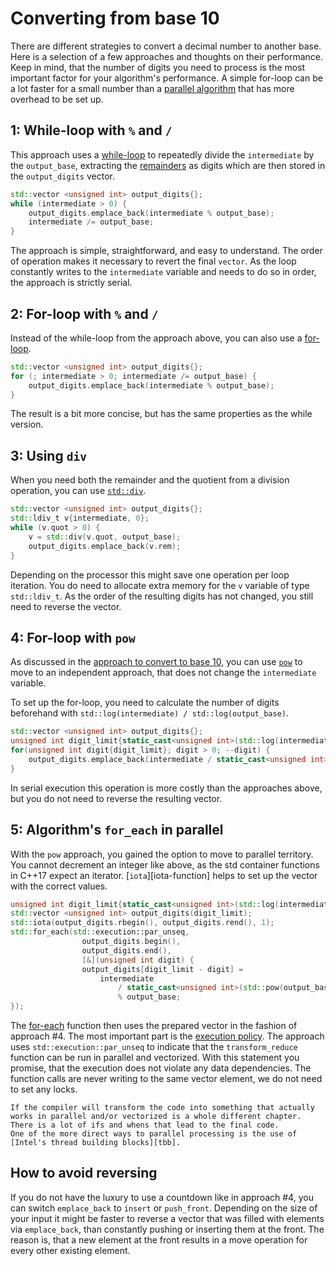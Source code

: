 # Converting from base 10

There are different strategies to convert a decimal number to another base.
Here is a selection of a few approaches and thoughts on their performance.
Keep in mind, that the number of digits you need to process is the most important factor for your algorithm's performance.
A simple for-loop can be a lot faster for a small number than a [parallel algorithm][parallel-computing] that has more overhead to be set up.


## 1: While-loop with `%` and `/`

This approach uses a [while-loop][while-loop] to repeatedly divide the `intermediate` by the `output_base`, extracting the [remainders][remainder-operator] as digits which are then stored in the `output_digits` vector.

```cpp
std::vector <unsigned int> output_digits{};
while (intermediate > 0) {
    output_digits.emplace_back(intermediate % output_base);
    intermediate /= output_base;
}
```

The approach is simple, straightforward, and easy to understand.
The order of operation makes it necessary to revert the final `vector`.
As the loop constantly writes to the `intermediate` variable and needs to do so in order, the approach is strictly serial.

## 2: For-loop with `%` and `/`

Instead of the while-loop from the approach above, you can also use a [for-loop][for-loop].

```cpp
std::vector <unsigned int> output_digits{};
for (; intermediate > 0; intermediate /= output_base) {
    output_digits.emplace_back(intermediate % output_base);
}
```

The result is a bit more concise, but has the same properties as the while version.

## 3: Using `div`

When you need both the remainder and the quotient from a division operation, you can use [`std::div`][div-function].

```cpp
std::vector <unsigned int> output_digits{};
std::ldiv_t v{intermediate, 0};        
while (v.quot > 0) {
    v = std::div(v.quot, output_base);
    output_digits.emplace_back(v.rem);
}
```

Depending on the processor this might save one operation per loop iteration.
You do need to allocate extra memory for the `v` variable of type `std::ldiv_t`.
As the order of the resulting digits has not changed, you still need to reverse the vector.

## 4: For-loop with `pow`

As discussed in the [approach to convert to base 10][to-base-ten], you can use [`pow`][pow-function] to move to an independent approach, that does not change the `intermediate` variable.

To set up the for-loop, you need to calculate the number of digits beforehand with `std::log(intermediate) / std::log(output_base)`.

```cpp
std::vector <unsigned int> output_digits{};
unsigned int digit_limit{static_cast<unsigned int>(std::log(intermediate) / std::log(output_base) + 1)};
for(unsigned int digit{digit_limit}; digit > 0; --digit) {
    output_digits.emplace_back(intermediate / static_cast<unsigned int>(std::pow(output_base, digit - 1)) % output_base);
}
```

In serial execution this operation is more costly than the approaches above, but you do not need to reverse the resulting vector.

## 5: Algorithm's `for_each` in parallel

With the `pow` approach, you gained the option to move to parallel territory.
You cannot decrement an integer like above, as the std container functions in C++17 expect an iterator.
[`iota`][iota-function] helps to set up the vector with the correct values.

```cpp
unsigned int digit_limit{static_cast<unsigned int>(std::log(intermediate) / std::log(output_base)) + 1};
std::vector <unsigned int> output_digits(digit_limit);
std::iota(output_digits.rbegin(), output_digits.rend(), 1);
std::for_each(std::execution::par_unseq,
                output_digits.begin(),   
                output_digits.end(),    
                [&](unsigned int digit) {
                output_digits[digit_limit - digit] = 
                    intermediate
                        / static_cast<unsigned int>(std::pow(output_base, digit - 1))
                        % output_base;
});
```

The [for-each][for-each] function then uses the prepared vector in the fashion of approach #4.
The most important part is the [execution policy][execution-policies].
The approach uses `std::execution::par_unseq` to indicate that the `transform_reduce` function can be run in parallel and vectorized.
With this statement you promise, that the execution does not violate any data dependencies.
The function calls are never writing to the same vector element, we do not need to set any locks.

~~~~exercism/note
If the compiler will transform the code into something that actually works in parallel and/or vectorized is a whole different chapter.
There is a lot of ifs and whens that lead to the final code.
One of the more direct ways to parallel processing is the use of [Intel's thread building blocks][tbb].
~~~~

## How to avoid reversing

If you do not have the luxury to use a countdown like in approach #4, you can switch `emplace_back` to `insert` or `push_front`.
Depending on the size of your input it might be faster to reverse a vector that was filled with elements via `emplace_back`, than constantly pushing or inserting them at the front.
The reason is, that a new element at the front results in a move operation for every other existing element.

[parallel-computing]: https://en.wikipedia.org/wiki/Parallel_computing
[remainder-operator]: https://en.cppreference.com/w/cpp/language/operator_arithmetic
[while-loop]: https://en.cppreference.com/w/cpp/language/while 
[for-loop]: https://en.cppreference.com/w/cpp/language/for 
[div-function]: https://en.cppreference.com/w/cpp/numeric/math/div
[to-base-ten]: https://exercism.org/tracks/cpp/exercises/all-your-base/approaches/to-base-ten
[pow-function]: https://en.cppreference.com/w/cpp/numeric/math/pow
[for-each]: https://en.cppreference.com/w/cpp/algorithm/for_each
[execution-policies]: https://en.cppreference.com/w/cpp/algorithm/execution_policy_tag_t
